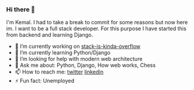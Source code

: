 ### Hi there 👋

I'm Kemal. I had to take a break to commit for some reasons but now here im. 
I want to be a full stack developer. For this purpose I have started this from backend and learning Django.

- 🔭 I’m currently working on [stack-is-kinda-overflow](https://github.com/kemalayhan/stack-is-kinda-overflow)
- 🌱 I’m currently learning Python/Django
- 🤔 I’m looking for help with modern web architecture 
- 💬 Ask me about: Python, Django, How web works, Chess
- 📫 How to reach me: [twitter](https://twitter.com/kemalayhn) [linkedin](https://www.linkedin.com/in/kemal-ayhan-5345b4172/)
- ⚡ Fun fact: Unemployed

